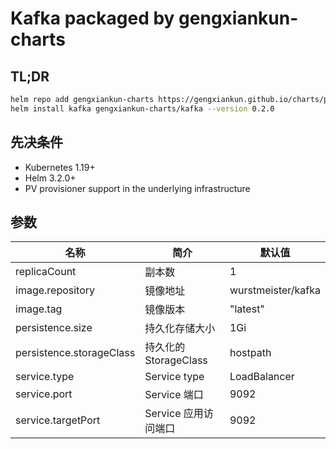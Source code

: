 # Kafka packaged by gengxiankun-charts

## TL;DR
```bash
helm repo add gengxiankun-charts https://gengxiankun.github.io/charts/package/
helm install kafka gengxiankun-charts/kafka --version 0.2.0
```

## 先决条件
- Kubernetes 1.19+
- Helm 3.2.0+
- PV provisioner support in the underlying infrastructure

## 参数

| 名称 | 简介 | 默认值 |
| -- | -- | -- |
| replicaCount | 副本数 | 1 |
| image.repository | 镜像地址 | wurstmeister/kafka |
| image.tag | 镜像版本 | "latest" |
| persistence.size | 持久化存储大小 | 1Gi |
| persistence.storageClass | 持久化的 StorageClass | hostpath |
| service.type | Service type | LoadBalancer |
| service.port | Service 端口 | 9092 |
| service.targetPort | Service 应用访问端口 | 9092 |
